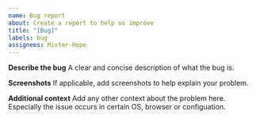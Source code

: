 ```yaml
---
name: Bug report
about: Create a report to help us improve
title: "[Bug]"
labels: bug
assignees: Mister-Hope
---
```


<!-- Make sure you are using the latest version -->

**Describe the bug**
A clear and concise description of what the bug is.

**Screenshots**
If applicable, add screenshots to help explain your problem.

**Additional context**
Add any other context about the problem here. Especially the issue occurs in certain OS, browser or configuation.

<!-- Please be aware that the plugin ONLY support LTS version of Node and force you to use sass. -->
